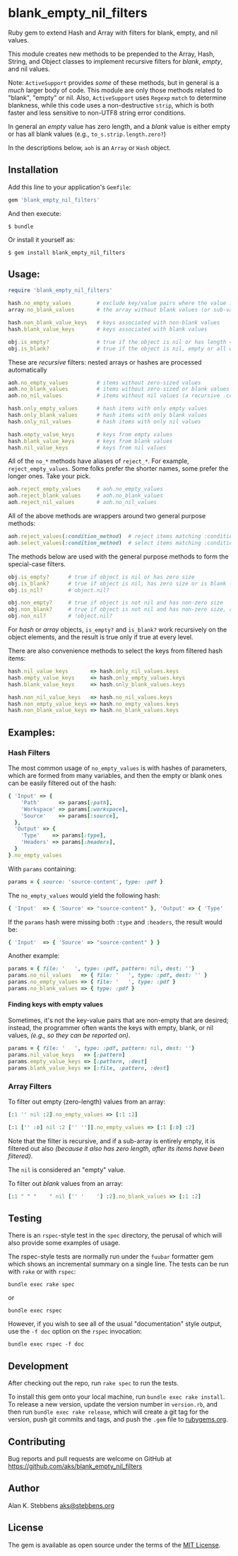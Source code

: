 # blank_empty_nil_filters

Ruby gem to extend Hash and Array with filters for blank, empty, and nil values.

This module creates new methods to be prepended to the Array, Hash, String,
and Object classes to implement recursive filters for _blank_, _empty_, and
nil values.

Note: `ActiveSupport` provides _some_ of these methods, but in general is a *much* larger body
of code.  This module are only those methods related to "blank", "empty" or nil. Also,
`ActiveSupport` uses `Regexp` `match` to determine blankness, while this code uses a
non-destructive `strip`, which is both faster and less sensitive to non-UTF8 string error
conditions.

In general an _empty_ value has zero length, and a _blank_ value is either empty or has
all blank values (e.g., `to_s.strip.length.zero?`)

In the descriptions below, `aoh` is an `Array` or `Hash` object.

## Installation

Add this line to your application's `Gemfile`:

```ruby
gem 'blank_empty_nil_filters'
```

And then execute:

    $ bundle

Or install it yourself as:

    $ gem install blank_empty_nil_filters

## Usage:

```ruby
require 'blank_empty_nil_filters'

hash.no_empty_values        # exclude key/value pairs where the value is empty
array.no_blank_values       # the array without blank values (or sub-values)

hash.non_blank_value_keys   # keys associated with non-blank values
hash.blank_value_keys       # keys associated with blank values

obj.is_empty?               # true if the object is nil or has length == 0
obj.is_blank?               # true if the object is nil, empty or all whitespace
```

These are _recursive_ filters: nested arrays or hashes are processed automatically

```ruby
aoh.no_empty_values         # items without zero-sized values
aoh.no_blank_values         # items without zero-sized or blank values
aoh.no_nil_values           # items without nil values (a recursive .compact)

hash.only_empty_values      # hash items with only empty values
hash.only_blank_values      # hash items with only blank values
hash.only_nil_values        # hash items with only nil values

hash.empty_value_keys       # keys from empty values
hash.blank_value_keys       # keys from blank values
hash.nil_value_keys         # keys from nil values
```

All of the `no_*` methods have aliases of `reject_*`.  For example, `reject_empty_values`.
Some folks prefer the shorter names, some prefer the longer ones.  Take your pick.

```ruby
aoh.reject_empty_values     # aoh.no_empty_values
aoh.reject_blank_values     # aoh.no_blank_values
aoh.reject_nil_values       # aoh.no_nil_values
```

All of the above methods are wrappers around two general purpose methods:

```ruby
aoh.reject_values(:condition_method)  # reject items matching :condition_method
aoh.select_values(:condition_method)  # select items matching :condition_method
```


The methods below are used with the general purpose methods to form the special-case filters.

```ruby
obj.is_empty?      # true if object is nil or has zero size
obj.is_blank?      # true if object is nil, has zero size or is blank (whitespace strings)
obj.is_nil?        # object.nil?

obj.non_empty?     # true if object is not nil and has non-zero size
obj.non_blank?     # true if object is not nil and has non-zero size, and is not blank
obj.non_nil?       # !object.nil?
```

For _hash_ or _array_ objects, `is_empty?` and `is_blank?` work recursively on the object
elements, and the result is true only if true at every level.

There are also convenience methods to select the keys from filtered hash items:

```ruby
hash.nil_value_keys       => hash.only_nil_values.keys
hash.empty_value_keys     => hash.only_empty_values.keys
hash.blank_value_keys     => hash.only_blank_values.keys

hash.non_nil_value_keys   => hash.no_nil_values.keys
hash.non_empty_value_keys => hash.no_empty_values.keys
hash.non_blank_value_keys => hash.no_blank_values.keys
```

## Examples:

### Hash Filters

The most common usage of `no_empty_values` is with hashes of parameters, which are formed from
many variables, and then the empty or blank ones can be easily filtered out of the hash:

```ruby
{ 'Input' => {
    'Path'      => params[:path],
    'Workspace' => params[:workspace],
    'Source'    => params[:source],
  },
  'Output' => {
    'Type'    => params[:type],
    'Headers' => params[:headers],
  }
}.no_empty_values
```

With `params` containing:

```ruby
params = { source: 'source-content', type: :pdf }
```

The `no_empty_values` would yield the following hash:

```ruby
{ 'Input'  => { 'Source' => "source-content" }, 'Output' => { 'Type'   => :pdf } }
```

If the `params` hash were missing both `:type` and `:headers`, the result would be:

```ruby
{ 'Input'  => { 'Source' => "source-content" } }
```

Another example:

```ruby
params = { file: '   ', type: :pdf, pattern: nil, dest: ''}
params.no_nil_values   => { file: '   ', type: :pdf, dest: '' }
params.no_empty_values => { file: '   ', type: :pdf }
params.no_blank_values => { type: :pdf }
```

#### Finding keys with empty values

Sometimes, it's not the key-value pairs that are non-empty that are desired; instead,
the programmer often wants the keys with empty, blank, or nil values, _(e.g., so they can 
be reported on)_.

```ruby
params = { file: '   ', type: :pdf, pattern: nil, dest: ''}
params.nil_value_keys   => [:pattern]
params.empty_value_keys => [:pattern, :dest]
params.blank_value_keys => [:file, :pattern, :dest]
```

### Array Filters

To filter out empty (zero-length) values from an array:

```ruby
[:1 '' nil :2].no_empty_values => [:1 :2]

[:1 ['' :b] nil :2 ['' '']].no_empty_values => [:1 [:b] :2]
```

Note that the filter is recursive, and if a sub-array is entirely empty, it is filtered out also _(because it also has zero length, after its items have been filtered)_.

The `nil` is considered an "empty" value.

To filter out _blank_ values from an array:

```ruby
[:1 " " "    " nil ['' '    '] :2].no_blank_values => [:1 :2]
```

## Testing

There is an `rspec`-style test in the `spec` directory, the perusal of which will also provide
some examples of usage.

The rspec-style tests are normally run under the `fuubar` formatter gem which shows an incremental summary on a single line.  The
tests can be run with `rake` or with `rspec`:

    bundle exec rake spec

or

    bundle exec rspec

However, if you wish to see all of the usual "documentation" style output, use the `-f doc` option on the `rspec` invocation:

    bundle exec rspec -f doc

## Development

After checking out the repo, run `rake spec` to run the tests.

To install this gem onto your local machine, run `bundle exec rake install`. To release a new version, update the version number in `version.rb`, and then run `bundle exec rake release`, which will create a git tag for the version, push git commits and tags, and push the `.gem` file to [rubygems.org](https://rubygems.org).


## Contributing

Bug reports and pull requests are welcome on GitHub at https://github.com/aks/blank_empty_nil_filters

## Author

Alan K. Stebbens <aks@stebbens.org>

## License

The gem is available as open source under the terms of the [MIT License](https://opensource.org/licenses/MIT).
